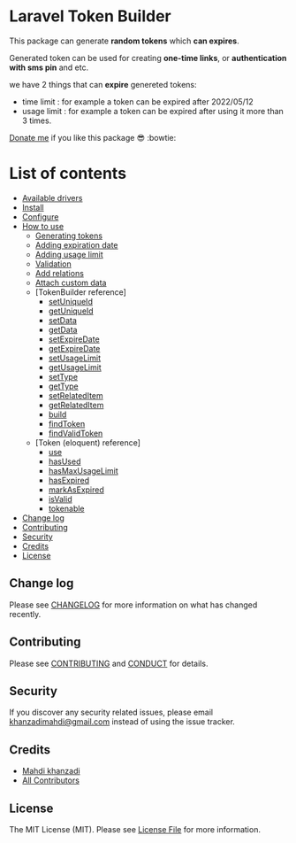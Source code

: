 
# Laravel Token Builder

This package can generate **random tokens** which **can expires**.

Generated token can be used for creating **one-time links**,
or **authentication with sms pin** and etc.

we have 2 things that can **expire** genereted tokens:

- time limit : for example a token can be expired after 2022/05/12
- usage limit : for example a token can be expired after using it more than 3 times.

[Donate me](https://yekpay.me/mahdikhanzadi) if you like this package :sunglasses: :bowtie:

# List of contents

- [Available drivers](#list-of-available-drivers)
- [Install](#install)
- [Configure](#configure)
- [How to use](#how-to-use)
  - [Generating tokens](#generating-tokens)
  - [Adding expiration date](#adding-expiration-date)
  - [Adding usage limit](#adding-usage-limit)
  - [Validation](#validation)
  - [Add relations](#useful-methods)
  - [Attach custom data](#useful-methods)
  - [TokenBuilder reference]
  	- [setUniqueId](#setUniqueId)
  	- [getUniqueId](#getUniqueId)
  	- [setData](#setData)
  	- [getData](#getData)
  	- [setExpireDate](#setExpireDate)
  	- [getExpireDate](#getExpireDate)
  	- [setUsageLimit](#setUsageLimit)
  	- [getUsageLimit](#getUsageLimit)
  	- [setType](#setType)
  	- [getType](#getType)
  	- [setRelatedItem](#setRelatedItem)
  	- [getRelatedItem](#getRelatedItem)
  	- [build](#build)
  	- [findToken](#findToken)
  	- [findValidToken](#findValidToken)
  - [Token (eloquent) reference]
  	- [use](#use)
  	- [hasUsed](#hasUsed)
  	- [hasMaxUsageLimit](#hasMaxUsageLimit)
  	- [hasExpired](#hasExpired)
  	- [markAsExpired](#markAsExpired)
  	- [isValid](#isValid)
  	- [tokenable](#tokenable)
- [Change log](#change-log)
- [Contributing](#contributing)
- [Security](#security)
- [Credits](#credits)
- [License](#license)


## Change log

Please see [CHANGELOG](CHANGELOG.md) for more information on what has changed recently.

## Contributing

Please see [CONTRIBUTING](CONTRIBUTING.md) and [CONDUCT](CONDUCT.md) for details.

## Security

If you discover any security related issues, please email khanzadimahdi@gmail.com instead of using the issue tracker.

## Credits

- [Mahdi khanzadi][link-author]
- [All Contributors][link-contributors]

## License

The MIT License (MIT). Please see [License File](LICENSE.md) for more information.



[link-author]: https://github.com/khanzadimahdi
[link-contributors]: ../../contributors